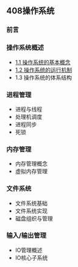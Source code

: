 ## 408操作系统

### 前言

### 操作系统概述

* [1.1 操作系统的基本概念](1.1操作系统的基本概念.md)
* [1.2 操作系统的运行机制](1.2操作系统的运行机制.md)
* 1.3 操作系统的体系结构

### 进程管理

* 进程与线程
* 处理机调度
* 进程同步
* 死锁

### 内存管理

* 内存管理概念
* 虚拟内存管理

### 文件系统

* 文件系统基础
* 文件系统实现
* 磁盘组织与管理

### 输入/输出管理

* IO管理概述
* IO核心子系统
